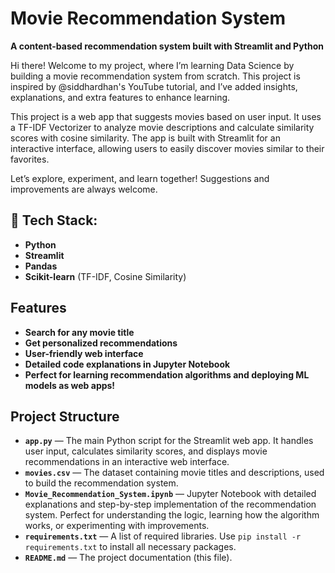 # Movie Recommendation System  
**A content-based recommendation system built with Streamlit and Python**  

Hi there! Welcome to my project, where I’m learning Data Science by building a movie recommendation system from scratch. This project is inspired by @siddhardhan's YouTube tutorial, and I’ve added insights, explanations, and extra features to enhance learning.

This project is a web app that suggests movies based on user input. It uses a TF-IDF Vectorizer to analyze movie descriptions and calculate similarity scores with cosine similarity. The app is built with Streamlit for an interactive interface, allowing users to easily discover movies similar to their favorites.

Let’s explore, experiment, and learn together!  Suggestions and improvements are always welcome.

## 🔧 Tech Stack:  
- **Python**  
- **Streamlit**  
- **Pandas**  
- **Scikit-learn** (TF-IDF, Cosine Similarity)  

## Features

- **Search for any movie title**  
- **Get personalized recommendations**  
- **User-friendly web interface**  
- **Detailed code explanations in Jupyter Notebook**  
- **Perfect for learning recommendation algorithms and deploying ML models as web apps!**

## Project Structure

- **`app.py`** — The main Python script for the Streamlit web app. It handles user input, calculates similarity scores, and displays movie recommendations in an interactive web interface.  
- **`movies.csv`** — The dataset containing movie titles and descriptions, used to build the recommendation system.  
- **`Movie_Recommendation_System.ipynb`** — Jupyter Notebook with detailed explanations and step-by-step implementation of the recommendation system. Perfect for understanding the logic, learning how the algorithm works, or experimenting with improvements.  
- **`requirements.txt`** — A list of required libraries. Use `pip install -r requirements.txt` to install all necessary packages.  
- **`README.md`** — The project documentation (this file).  
